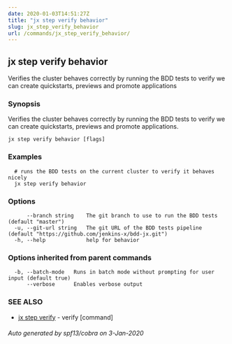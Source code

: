 ```yaml
---
date: 2020-01-03T14:51:27Z
title: "jx step verify behavior"
slug: jx_step_verify_behavior
url: /commands/jx_step_verify_behavior/
---
```

## jx step verify behavior

Verifies the cluster behaves correctly by running the BDD tests to verify we can create quickstarts, previews and promote applications

### Synopsis

Verifies the cluster behaves correctly by running the BDD tests to verify we can create quickstarts, previews and promote applications.

```
jx step verify behavior [flags]
```

### Examples

```
  # runs the BDD tests on the current cluster to verify it behaves nicely
  jx step verify behavior
```

### Options

```
      --branch string    The git branch to use to run the BDD tests (default "master")
  -u, --git-url string   The git URL of the BDD tests pipeline (default "https://github.com/jenkins-x/bdd-jx.git")
  -h, --help             help for behavior
```

### Options inherited from parent commands

```
  -b, --batch-mode   Runs in batch mode without prompting for user input (default true)
      --verbose      Enables verbose output
```

### SEE ALSO

* [jx step verify](/commands/jx_step_verify/)	 - verify [command]

###### Auto generated by spf13/cobra on 3-Jan-2020
